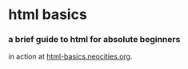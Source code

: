 html basics
=========
### a brief guide to html for absolute beginners

in action at [html-basics.neocities.org](http://www.html-basics.neocities.org).